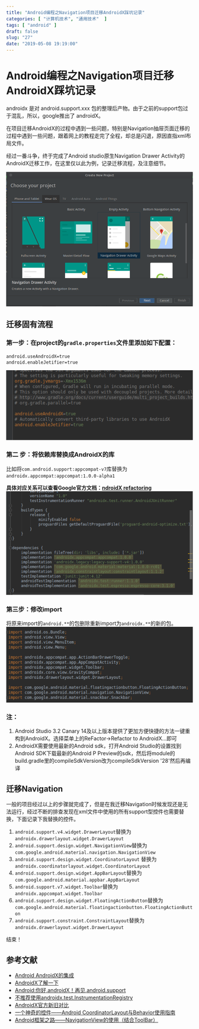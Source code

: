 ```yaml
---
title: "Android编程之Navigation项目迁移AndroidX踩坑记录"
categories: [ "计算机技术", "通用技术"  ]
tags: [ "android" ]
draft: false
slug: "27"
date: "2019-05-08 19:19:00"
---
```



# Android编程之Navigation项目迁移AndroidX踩坑记录


androidx 是对 android.support.xxx 包的整理后产物。由于之前的support包过于混乱，所以，google推出了 androidX。

在项目迁移AndroidX的过程中遇到一些问题，特别是Navigation抽屉页面迁移的过程中遇到一些问题，跟着网上的教程走完了全程，却总是闪退，原因直指xml布局文件。

经过一番斗争，终于完成了Android studio原生Navigation Drawer Activity的AndroidX迁移工作，在这里仅以此为例，记录迁移流程，及注意细节。

<!--more-->

![](https://raw.githubusercontent.com/songtianlun/Image-Hosting/image/20190508185045.png)

## 迁移固有流程

### 第一步：在project的`gradle.properties`文件里添加如下配置：
```
android.useAndroidX=true
android.enableJetifier=true
```
![](https://raw.githubusercontent.com/songtianlun/Image-Hosting/image/20190508185207.png)

### 第二 步：将依赖库替换成AndroidX的库

比如将`com.android.support:appcompat-v7`库替换为`androidx.appcompat:appcompat:1.0.0-alpha1`

**具体对应关系可以查看Google官方文档：[ndroidX refactoring](https://developer.android.com/jetpack/androidx/migrate)**
![](https://raw.githubusercontent.com/songtianlun/Image-Hosting/image/20190508185407.png)

### 第三步：修改import
将原来import的`android.**`的包删除重新import为`androidx.**`的新的包。
![](https://raw.githubusercontent.com/songtianlun/Image-Hosting/image/20190508185552.png)

### 注：
1. Android Studio 3.2 Canary 14及以上版本提供了更加方便快捷的方法一键重构到AndroidX。选择菜单上的ReFactor->Refactor to AndroidX...即可
2. AndroidX需要使用最新的Android sdk，打开Android Studio的设置找到Android SDK下载最新的Android P Preview的sdk，然后将module的build.gradle里的compileSdkVersion改为compileSdkVersion '28'然后再编译

## 迁移Navigation
一般的项目经过以上的步骤就完成了，但是在我迁移Navigation时候发现还是无法运行，经过不断的排查发现在xml文件中使用的所有support型控件也需要替换，下面记录下我替换的控件。

1. `android.support.v4.widget.DrawerLayout`替换为`androidx.drawerlayout.widget.DrawerLayout`
2. `android.support.design.widget.NavigationView`替换为`com.google.android.material.navigation.NavigationView`
3. `android.support.design.widget.CoordinatorLayout` 替换为 `androidx.coordinatorlayout.widget.CoordinatorLayout` 
4. `android.support.design.widget.AppBarLayout`替换为`com.google.android.material.appbar.AppBarLayout`
5. `android.support.v7.widget.Toolbar`替换为`androidx.appcompat.widget.Toolbar`
6. `android.support.design.widget.FloatingActionButton`替换为`com.google.android.material.floatingactionbutton.FloatingActionButton`
7. `android.support.constraint.ConstraintLayout`替换为 `androidx.drawerlayout.widget.DrawerLayout`

结束！


## 参考文献
- [Android AndroidX的集成](https://www.loongwind.com/archives/368.html)
- [AndroidX了解一下](https://blog.csdn.net/qq_17766199/article/details/81433706)
- [Android:你好,androidX！再见,android.support](https://www.jianshu.com/p/41de8689615d)
- [不推荐使用androidx.test.InstrumentationRegistry](https://cloud.tencent.com/developer/ask/203111)
- [AndroidX官方新旧对比](https://developer.android.com/jetpack/androidx/migrate)
- [一个神奇的控件——Android CoordinatorLayout与Behavior使用指南](https://www.jianshu.com/p/488283f74e69)
- [Android框架之路——NavigationView的使用（结合ToolBar）](https://blog.csdn.net/bskfnvjtlyzmv867/article/details/70245826)